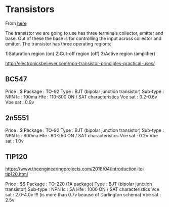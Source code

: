# Transistors

From [here](https://www.instructables.com/id/BC547-Switch-Circuit/)

The transistor we are going to use has three terminals collector, emitter and base. 
Out of these the base is for controlling the input across collector and emitter. The transistor has three operating regions:

1)Saturation region (on)
2)Cut-off region (off)
3)Active region (amplifier)

http://electronicsbeliever.com/npn-transistor-principles-practical-uses/

## BC547

Price    : $
Package  : TO-92
Type     : BJT (bipolar junction transistor)
Sub-type : NPN
Ic       : 100ma
Hfe      : 110-800
ON / SAT characteristics
Vce sat  : 0.2-0.6v
Vbe sat  : 0.9v

## 2n5551

Price    : $
Package  : TO-92
Type     : BJT (bipolar junction transistor)
Sub-type : NPN
Ic       : 600ma
Hfe      :  80-250
ON / SAT characteristics
Vce sat  : 0.2v
Vbe sat  : 1.0v


## TIP120

https://www.theengineeringprojects.com/2018/04/introduction-to-tip120.html

Price    : $$
Package  : TO-220 (1A package)
Type     : BJT (bipolar junction transistor)
Sub-type : NPN
Ic       : 5A
Hfe      : 1000
ON / SAT characteristics
Vce sat  : 2.0-4.0v !!! (is more than 0.7v beause of Darlington schema)
Vbe sat  : 2.5v

